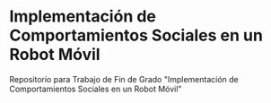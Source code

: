 # Implementación de Comportamientos Sociales en un Robot Móvil
Repositorio para Trabajo de Fin de Grado "Implementación de Comportamientos Sociales en un Robot Móvil"

